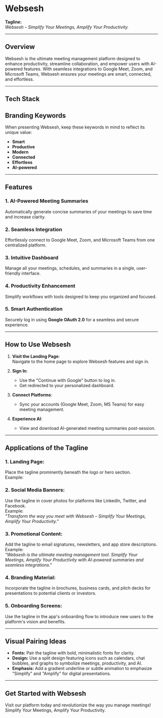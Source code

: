 # Websesh  

**Tagline:**  
*Websesh – Simplify Your Meetings, Amplify Your Productivity.*

---

## **Overview**  
Websesh is the ultimate meeting management platform designed to enhance productivity, streamline collaboration, and empower users with AI-powered features. With seamless integrations to Google Meet, Zoom, and Microsoft Teams, Websesh ensures your meetings are smart, connected, and effortless.

---
## **Tech Stack**





## **Branding Keywords**  
When presenting Websesh, keep these keywords in mind to reflect its unique value:  
- **Smart**  
- **Productive**  
- **Modern**  
- **Connected**  
- **Effortless**  
- **AI-powered**

---

## **Features**  

### **1. AI-Powered Meeting Summaries**  
Automatically generate concise summaries of your meetings to save time and increase clarity.

### **2. Seamless Integration**  
Effortlessly connect to Google Meet, Zoom, and Microsoft Teams from one centralized platform.

### **3. Intuitive Dashboard**  
Manage all your meetings, schedules, and summaries in a single, user-friendly interface.

### **4. Productivity Enhancement**  
Simplify workflows with tools designed to keep you organized and focused.

### **5. Smart Authentication**  
Securely log in using **Google OAuth 2.0** for a seamless and secure experience.

---

## **How to Use Websesh**  

1. **Visit the Landing Page**:  
   Navigate to the home page to explore Websesh features and sign in.

2. **Sign In**:  
   - Use the "Continue with Google" button to log in.  
   - Get redirected to your personalized dashboard.  

3. **Connect Platforms**:  
   - Sync your accounts (Google Meet, Zoom, MS Teams) for easy meeting management.  

4. **Experience AI**:  
   - View and download AI-generated meeting summaries post-session.  

---

## **Applications of the Tagline**  

### **1. Landing Page:**  
Place the tagline prominently beneath the logo or hero section.  
Example:  

### **2. Social Media Banners:**  
Use the tagline in cover photos for platforms like LinkedIn, Twitter, and Facebook.  
Example:  
*"Transform the way you meet with Websesh – Simplify Your Meetings, Amplify Your Productivity."*

### **3. Promotional Content:**  
Add the tagline to email signatures, newsletters, and app store descriptions.  
Example:  
*"Websesh is the ultimate meeting management tool. Simplify Your Meetings, Amplify Your Productivity with AI-powered summaries and seamless integrations."*

### **4. Branding Material:**  
Incorporate the tagline in brochures, business cards, and pitch decks for presentations to potential clients or investors.

### **5. Onboarding Screens:**  
Use the tagline in the app's onboarding flow to introduce new users to the platform's vision and benefits.

---

## **Visual Pairing Ideas**  

- **Fonts:** Pair the tagline with bold, minimalistic fonts for clarity.  
- **Design:** Use a split design featuring icons such as calendars, chat bubbles, and graphs to symbolize meetings, productivity, and AI.  
- **Emphasis:** Add a gradient underline or subtle animation to emphasize "Simplify" and "Amplify" for digital presentations.

---

## **Get Started with Websesh**  
Visit our platform today and revolutionize the way you manage meetings!  
Simplify Your Meetings, Amplify Your Productivity.  

